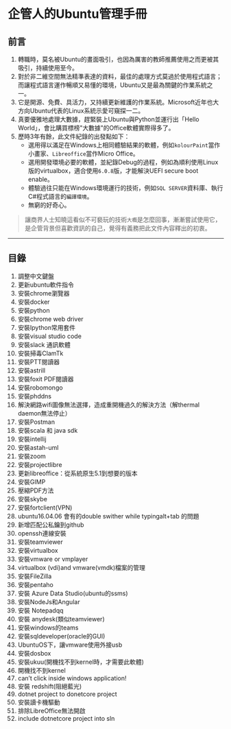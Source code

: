 # 企管人的Ubuntu管理手冊

## 前言

1. 轉職時，莫名被Ubuntu的畫面吸引，也因為厲害的教師推薦使用之而更被其吸引，持續使用至今。
2. 對於非二維空間無法精準表達的資料，最佳的處理方式莫過於使用程式語言；而讓程式語言運作暢順又易懂的環境，Ubuntu又是最為關鍵的作業系統之一。
3. 它是開源、免費、具活力，又持續更新維護的作業系統。Microsoft近年也大方向Ubuntu代表的Linux系統示愛可窺探一二。
4. 真要優雅地處理大數據，趕緊裝上Ubuntu與Python並運行出「Hello World」，會比購買標榜"大數據"的Office軟體實際得多了。
5. 歷時3年有餘，此文件紀錄的出發點如下：
    - 選用得以滿足在Windows上相同體驗結果的軟體，例如`kolourPaint`當作小畫家、`Libreoffice`當作Micro Office。
   - 選用開發環境必要的軟體，並紀錄Debug的過程，例如為順利使用Linux版的virtualbox，適合使用`6.0.8`版，才能解決UEFI secure boot enable。
   - 體驗過往只能在Windows環境運行的技術，例如`SQL SERVER`資料庫、執行C#程式語言的`編譯環境`。
   - 無窮的好奇心。

> 讓商界人士知曉這看似不可褻玩的技術`大概`是怎麼回事，漸漸嘗試使用它，是企管背景但喜歡資訊的自己，覺得有義務把此文件內容釋出的初衷。
----
## 目錄

1. 調整中文鍵盤
2.  更新ubuntu軟件指令
3.  安裝chrome瀏覽器
4.  安裝docker 
5.  安裝python 
6.  安裝chrome web driver
7.  安裝Ipython常用套件
8.  安裝visual studio code
9.  安裝slack 通訊軟體
10. 安裝掃毒ClamTk
11. 安裝PTT閱讀器
12. 安裝astrill
13. 安裝foxit PDF閱讀器
14. 安裝robomongo
15. 安裝phddns
16. 解決網路wifi圖像無法選擇，造成重開機過久的解決方法（解thermal daemon無法停止）
17. 安裝Postman
18. 安裝scala 和 java sdk
19. 安裝intellij
20. 安裝astah-uml
21. 安裝zoom
22. 安裝projectlibre
23. 更新libreoffice：從系統原生5.1到想要的版本
24. 安裝GIMP
25. 壓縮PDF方法
26. 安裝skybe
27. 安裝fortclient(VPN)
28. ubuntu16.04.06 會有的double swither while typingalt+tab 的問題
29. 新增匹配公私鑰到github
30. openssh連線安裝
31. 安裝teamviewer
32. 安裝virtualbox
33. 安裝vmware or vmplayer
34. virtualbox (vdi)and vmware(vmdk)檔案的管理
35. 安裝FileZilla
36. 安裝pentaho
37. 安裝 Azure Data Studio(ubuntu的ssms)
38. 安裝NodeJs和Angular
39. 安裝 Notepadqq
40. 安裝 anydesk(類似teamviewer)
41. 安裝windows的teams
42. 安裝sqldeveloper(oracle的GUI)
43. UbuntuOS下，讓vmware使用外接usb
44. 安裝dosbox
45. 安裝ukuu(開機找不到kernel時，才需要此軟體)
46. 開機找不到kernel
47. can’t click inside windows application!
48. 安裝 redshift(阻絕藍光)
49. dotnet project to donetcore project
50. 安裝讀卡機驅動
51. 排除LibreOffice無法開啟
52. include dotnetcore project into sln







